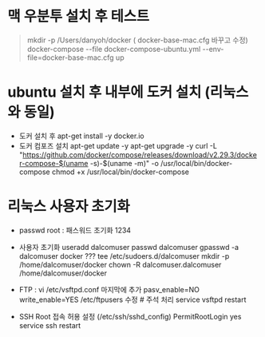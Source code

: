 # 맥 우분투 설치 후 테스트  
> mkdir -p /Users/danyoh/docker ( docker-base-mac.cfg 바꾸고 수정)
> docker-compose --file docker-compose-ubuntu.yml --env-file=docker-base-mac.cfg up



# ubuntu 설치 후 내부에 도커 설치 (리눅스와 동일)
- 도커 설치 후 
  apt-get install -y docker.io
- 도커 컴포즈 설치
  apt-get update -y
  apt-get upgrade -y
  curl -L "https://github.com/docker/compose/releases/download/v2.29.3/docker-compose-$(uname -s)-$(uname -m)" -o /usr/local/bin/docker-compose
  chmod +x /usr/local/bin/docker-compose

# 리눅스 사용자 초기화

- passwd root : 패스워드 초기화 1234

- 사용자 초기화
  useradd dalcomuser
  passwd dalcomuser
  gpasswd -a dalcomuser docker
  ??? tee /etc/sudoers.d/dalcomuser
  mkdir -p /home/dalcomuser/docker
  chown -R dalcomuser.dalcomuser /home/dalcomuser/docker

- FTP : vi /etc/vsftpd.conf 마지막에 추가 pasv_enable=NO
  write_enable=YES
  /etc/ftpusers 수정 # 주석 처리
  service vsftpd restart

- SSH Root 접속 허용 설정 (/etc/ssh/sshd_config)
  PermitRootLogin yes
  service ssh restart

  